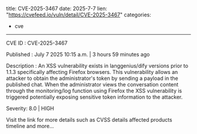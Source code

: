  
title: CVE-2025-3467
date: 2025-7-7
lien: "https://cvefeed.io/vuln/detail/CVE-2025-3467"
categories:
  - cve
---

CVE ID : CVE-2025-3467

Published :  July 7
2025
10:15 a.m. | 3 hours
59 minutes ago

Description : An XSS vulnerability exists in langgenius/dify versions prior to 1.1.3
specifically affecting Firefox browsers. This vulnerability allows an attacker to obtain the administrator's token by sending a payload in the published chat. When the administrator views the conversation content through the monitoring/log function using Firefox
the XSS vulnerability is triggered
potentially exposing sensitive token information to the attacker.

Severity: 8.0 | HIGH

Visit the link for more details
such as CVSS details
affected products
timeline
and more...
